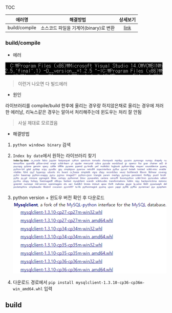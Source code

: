 TOC

에러명|해결방법|상세보기
:---:|:---:|:---:
build/compile|소스코드 파일을 기계어(binary)로 변환|[link](#build/compile)


<a id='build/compile'></a>
### build/compile

- 에러

![](img/2017-09-01-09-20-19.png)

> 이런거 나오면 다 빌드에러

- 원인

라이브러리를 compile/build 한후에 올리는 경우랑 하지않은채로 올리는 경우에 저러한 에러남, 리눅스같은 경우는 알아서 처리해주는데 윈도우는 처리 잘 안됨

> 사실 제대로 모르겠음

- 해결방법

1. `python windows binary` 검색

2. `Index by date`에서 원하는 라이브러리 찾기
![](img/2017-09-01-09-26-58.png)

3. python version + 윈도우 버전 확인 후 다운로드
![](img/2017-09-01-09-29-05.png)

4. 다운로드 경로에서 `pip install mysqlclient-1.3.10-cp36-cp36m-win_amd64.whl` 입력

## build